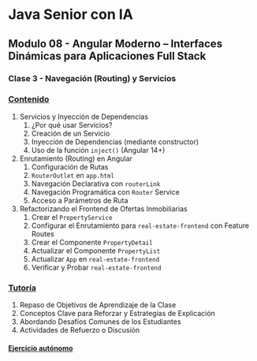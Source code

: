 # Java Senior con IA

## Modulo 08 - Angular Moderno – Interfaces Dinámicas para Aplicaciones Full Stack

### Clase 3 - Navegación (Routing) y Servicios

### [Contenido](1-contenido.md)

1. Servicios y Inyección de Dependencias
    1. ¿Por qué usar Servicios?
    2. Creación de un Servicio
    3. Inyección de Dependencias (mediante constructor)
    4. Uso de la función `inject()` (Angular 14+)
2. Enrutamiento (Routing) en Angular
    1. Configuración de Rutas
    2. `RouterOutlet` en `app.html`
    3. Navegación Declarativa con `routerLink`
    4. Navegación Programática con `Router` Service
    5. Acceso a Parámetros de Ruta
3. Refactorizando el Frontend de Ofertas Inmobiliarias
    1. Crear el `PropertyService`
    2. Configurar el Enrutamiento para `real-estate-frontend` con Feature Routes
    3. Crear el Componente `PropertyDetail`
    4. Actualizar el Componente `PropertyList`
    5. Actualizar `App` en `real-estate-frontend`
    6. Verificar y Probar `real-estate-frontend`

### [Tutoría](2-tutoria.md)

1. Repaso de Objetivos de Aprendizaje de la Clase
2. Conceptos Clave para Reforzar y Estrategias de Explicación
3. Abordando Desafíos Comunes de los Estudiantes
4. Actividades de Refuerzo o Discusión

#### [Ejercicio autónomo](3-ejercicio.md)

